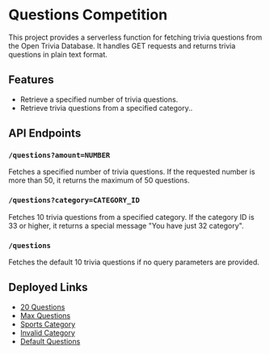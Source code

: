 # Questions Competition

This project provides a serverless function for fetching trivia questions from the Open Trivia Database. It handles GET requests and returns trivia questions in plain text format.

## Features

- Retrieve a specified number of trivia questions.
- Retrieve trivia questions from a specified category..

## API Endpoints

### `/questions?amount=NUMBER`

Fetches a specified number of trivia questions. If the requested number is more than 50, it returns the maximum of 50 questions.

### `/questions?category=CATEGORY_ID`

Fetches 10 trivia questions from a specified category. If the category ID is 33 or higher, it returns a special message "You have just 32 category".

### `/questions`

Fetches the default 10 trivia questions if no query parameters are provided.

## Deployed Links

- [20 Questions](https://questions-competition-htjrk5ase-abdullah-qdads-projects.vercel.app/api/questions?amount=20)
- [Max Questions](https://questions-competition-htjrk5ase-abdullah-qdads-projects.vercel.app/api/questions?amount=51)
- [Sports Category](https://questions-competition-htjrk5ase-abdullah-qdads-projects.vercel.app/api/questions?category=21)
- [Invalid Category](https://questions-competition-htjrk5ase-abdullah-qdads-projects.vercel.app/api/questions?category=33)
- [Default Questions](https://questions-competition-htjrk5ase-abdullah-qdads-projects.vercel.app/api/questions)
